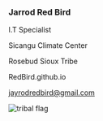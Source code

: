 ### Jarrod Red Bird

I.T Specialist 

Sicangu Climate Center

Rosebud Sioux Tribe

RedBird.github.io 

jayrodredbird@gmail.com 

![tribal flag](https://github.com/jarrodredbird/RedBird.github.io/assets/166235367/adfd6784-3826-4481-82c8-9f0f02f67994)

